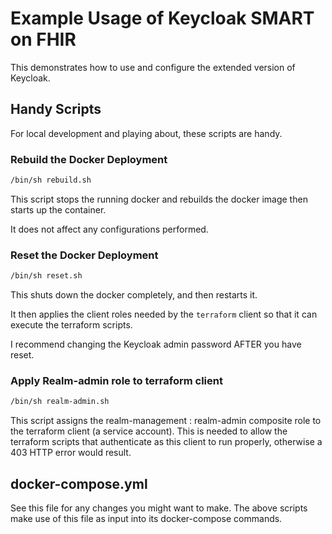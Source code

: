 # Example Usage of Keycloak SMART on FHIR

This demonstrates how to use and configure the extended version of Keycloak.

## Handy Scripts

For local development and playing about, these scripts are handy.

### Rebuild the Docker Deployment

```bash
/bin/sh rebuild.sh
```
This script stops the running docker and
rebuilds the docker image then starts up the container.

It does not affect any configurations performed.

### Reset the Docker Deployment

```bash
/bin/sh reset.sh
```
This shuts down the docker completely, and
then restarts it.

It then applies the client roles needed by the ```terraform```
client so that it can execute the terraform scripts.

I recommend changing the Keycloak admin password AFTER you
have reset.

### Apply Realm-admin role to terraform client

```bash
/bin/sh realm-admin.sh
```
This script assigns the realm-management : realm-admin composite role
to the terraform client (a service account). This is needed to 
allow the terraform scripts that authenticate as this client to run 
properly, otherwise a 403 HTTP error would result.

## docker-compose.yml

See this file for any changes you might want to make. The above scripts
make use of this file as input into its docker-compose commands.